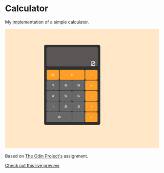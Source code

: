 # Calculator

My implementation of a simple calculator.

![Calculator](./preview-image.png)

Based on [The Odin Project's](https://www.theodinproject.com/paths/foundations/courses/foundations/lessons/calculator) assignment.

[Check out this live preview](https://nskills-lab.github.io/calculator/)

